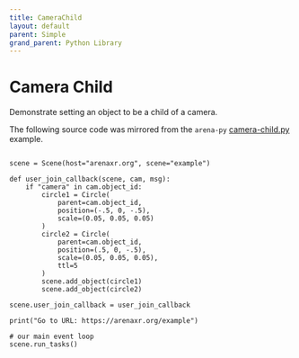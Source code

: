 ```yaml
---
title: CameraChild
layout: default
parent: Simple
grand_parent: Python Library
---
```


# Camera Child

Demonstrate setting an object to be a child of a camera.

The following source code was mirrored from the `arena-py` [camera-child.py](https://github.com/arenaxr/arena-py/blob/master/examples/simple/camera-child.py) example.

```pythonfrom arena import *

scene = Scene(host="arenaxr.org", scene="example")

def user_join_callback(scene, cam, msg):
    if "camera" in cam.object_id:
        circle1 = Circle(
            parent=cam.object_id,
            position=(-.5, 0, -.5),
            scale=(0.05, 0.05, 0.05)
        )
        circle2 = Circle(
            parent=cam.object_id,
            position=(.5, 0, -.5),
            scale=(0.05, 0.05, 0.05),
            ttl=5
        )
        scene.add_object(circle1)
        scene.add_object(circle2)

scene.user_join_callback = user_join_callback

print("Go to URL: https://arenaxr.org/example")

# our main event loop
scene.run_tasks()
```
